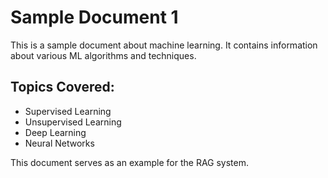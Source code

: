 # Sample Document 1

This is a sample document about machine learning.
It contains information about various ML algorithms and techniques.

## Topics Covered:
- Supervised Learning
- Unsupervised Learning
- Deep Learning
- Neural Networks

This document serves as an example for the RAG system.
